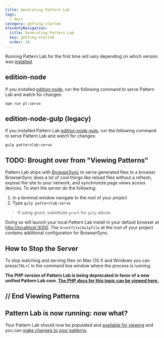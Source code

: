 ```yaml
---
title: Generating Pattern Lab
tags:
  - docs
category: getting-started
eleventyNavigation:
  title: Generating Pattern Lab
  key: getting-started
  order: 10
---
```


Running Pattern Lab for the first time will vary depending on which version was [installed](/docs/installation.html).

## edition-node

If you installed [edition-node](https://github.com/pattern-lab/edition-node), run the following command to serve Pattern Lab and watch for changes:

```
npm run pl:serve
```

## edition-node-gulp (legacy)

If you installed Pattern Lab [edition-node-gulp](https://github.com/pattern-lab/edition-node-gulp), run the following command to serve Pattern Lab and watch for changes:

```
gulp patternlab:serve
```

## TODO: Brought over from "Viewing Patterns"

Pattern Lab ships with [BrowserSync](https://www.browsersync.io/) to serve generated files to a browser. BrowserSync does a lot of cool things like reload files without a refresh, expose the site to your network, and synchronize page views across devices. To start the server do the following:

1. In a terminal window navigate to the root of your project
2. Type `gulp patternlab:serve`

> If using grunt, substitute `grunt` for `gulp` above.

Doing so will launch your local Pattern Lab install in your default browser at <a href="http://localhost:3000">http://localhost:3000</a>. The `Gruntfile|Gulpfile` at the root of your project contains additional configuration for BrowserSync.

## How to Stop the Server

To stop watching and serving files on Mac OS X and Windows you can press`CTRL+C` in the command line window where the process is running.

<strong>The PHP version of Pattern Lab is being deprecated in favor of a new unified Pattern Lab core. <a href='./php/viewing-patterns'>The PHP docs for this topic can be viewed here.</a></strong>

## // End Viewing Patterns

## Pattern Lab is now running: now what?

Your Pattern Lab should now be populated and [available for viewing](/docs/viewing-patterns.html#node) and you can [make changes to your patterns](/docs/editing-source-files.html).
